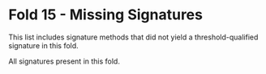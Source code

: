 # Fold 15 - Missing Signatures

This list includes signature methods that did not yield a threshold-qualified signature in this fold.

All signatures present in this fold.

